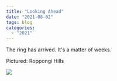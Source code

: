 ```yaml
---
title: "Looking Ahead"
date: "2021-08-02"
tags: blog
categories: 
  - "2021"
---
```


The ring has arrived. It's a matter of weeks.

Pictured: Roppongi Hills

![](images/DSCF2172-scaled.jpg)
